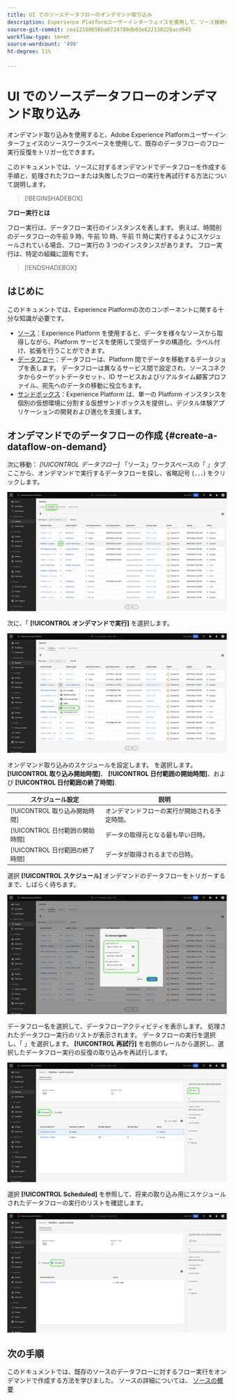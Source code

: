 ```yaml
---
title: UI でのソースデータフローのオンデマンド取り込み
description: Experience Platformユーザーインターフェイスを使用して、ソース接続のデータフローをオンデマンドで作成する方法について説明します。
source-git-commit: cea12160656ba0724789db03e62213022bacd645
workflow-type: tm+mt
source-wordcount: '499'
ht-degree: 11%

---
```


# UI でのソースデータフローのオンデマンド取り込み

オンデマンド取り込みを使用すると、Adobe Experience Platformユーザーインターフェイスのソースワークスペースを使用して、既存のデータフローのフロー実行反復をトリガー化できます。

このドキュメントでは、ソースに対するオンデマンドでデータフローを作成する手順と、処理されたフローまたは失敗したフローの実行を再試行する方法について説明します。

>[!BEGINSHADEBOX]

**フロー実行とは**

フロー実行は、データフロー実行のインスタンスを表します。 例えば、時間別のデータフローの午前 9 時、午前 10 時、午前 11 時に実行するようにスケジュールされている場合、フロー実行の 3 つのインスタンスがあります。 フロー実行は、特定の組織に固有です。

>[!ENDSHADEBOX]

## はじめに

このドキュメントでは、Experience Platformの次のコンポーネントに関する十分な知識が必要です。

* [ソース](../../home.md)：Experience Platform を使用すると、データを様々なソースから取得しながら、Platform サービスを使用して受信データの構造化、ラベル付け、拡張を行うことができます。
* [データフロー](../../../dataflows/home.md)：データフローは、Platform 間でデータを移動するデータジョブを表します。 データフローは異なるサービス間で設定され、ソースコネクタからターゲットデータセット、ID サービスおよびリアルタイム顧客プロファイル、宛先へのデータの移動に役立ちます。
* [サンドボックス](../../../sandboxes/home.md)：Experience Platform は、単一の Platform インスタンスを個別の仮想環境に分割する仮想サンドボックスを提供し、デジタル体験アプリケーションの開発および進化を支援します。

## オンデマンドでのデータフローの作成 {#create-a-dataflow-on-demand}

次に移動： *[!UICONTROL データフロー]* 「ソース」ワークスペースの「 」タブ ここから、オンデマンドで実行するデータフローを探し、省略記号 (**`...`**) をクリックします。

![ソースワークスペースのデータフローのリスト。](../../images/tutorials/on-demand/select-dataflow.png)

次に、「 **[!UICONTROL オンデマンドで実行]** を選択します。

![「オンデマンドで実行」オプションが選択されたドロップダウンメニュー。](../../images/tutorials/on-demand/run-on-demand.png)

オンデマンド取り込みのスケジュールを設定します。 を選択します。 **[!UICONTROL 取り込み開始時間]**、 **[!UICONTROL 日付範囲の開始時間]**、および **[!UICONTROL 日付範囲の終了時間]**.

| スケジュール設定 | 説明 |
| --- | --- |
| [!UICONTROL 取り込み開始時間] | オンデマンドフローの実行が開始される予定時間。 |
| [!UICONTROL 日付範囲の開始時間] | データの取得元となる最も早い日時。 |
| [!UICONTROL 日付範囲の終了時間] | データが取得されるまでの日時。 |

選択 **[!UICONTROL スケジュール]** オンデマンドのデータフローをトリガーするまで、しばらく待ちます。

![オンデマンド取り込みのスケジュール設定ウィンドウ。](../../images/tutorials/on-demand/configure-schedule.png)

データフロー名を選択して、データフローアクティビティを表示します。 処理されたデータフロー実行のリストが表示されます。 データフローの実行を選択し、「 」を選択します。 **[!UICONTROL 再試行]** を右側のレールから選択し、選択したデータフロー実行の反復の取り込みを再試行します。

![選択したデータフローに対する処理済みフロー実行のリスト。](../../images/tutorials/on-demand/processed.png)

選択 **[!UICONTROL Scheduled]** を参照して、将来の取り込み用にスケジュールされたデータフローの実行のリストを確認します。

![選択したデータフローに対するスケジュール済みフロー実行のリスト。](../../images/tutorials/on-demand/scheduled.png)

## 次の手順

このドキュメントでは、既存のソースのデータフローに対するフロー実行をオンデマンドで作成する方法を学びました。 ソースの詳細については、 [ソースの概要](../../home.md)